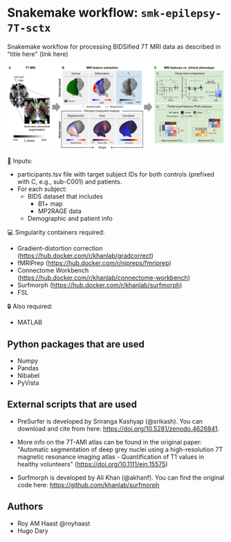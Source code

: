# Snakemake workflow: `smk-epilepsy-7T-sctx`
Snakemake workflow for processing BIDSified 7T MRI data as described in "title here" (link here)

![Analysis pipeline](https://github.com/royhaast/smk-epilepsy-7T-sctx/blob/main/resources/pipeline.jpg?raw=true)

:minidisc: Inputs:
- participants.tsv file with target subject IDs for both controls (prefixed with C, e.g., sub-C001) and patients.
- For each subject:
  - BIDS dataset that includes
    - B1+ map
    - MP2RAGE data
  - Demographic and patient info

:computer: Singularity containers required:
 - Gradient-distortion correction (https://hub.docker.com/r/khanlab/gradcorrect)
 - fMRIPrep (https://hub.docker.com/r/nipreps/fmriprep)
 - Connectome Workbench (https://hub.docker.com/r/khanlab/connectome-workbench)
 - Surfmorph (https://hub.docker.com/r/khanlab/surfmorph)
 - FSL

:lock: Also required:
 - MATLAB

## Python packages that are used

- Numpy
- Pandas
- Nibabel
- PyVista

## External scripts that are used

- PreSurfer is developed by Sriranga Kashyap (@srikash). You can download and cite from here: 
https://doi.org/10.5281/zenodo.4626841.

- More info on the 7T-AMI atlas can be found in the original paper:
"Automatic segmentation of deep grey nuclei using a high-resolution 7T magnetic resonance imaging atlas - Quantification of T1 values in healthy volunteers" (https://doi.org/10.1111/ejn.15575)

- Surfmorph is developed by Ali Khan (@akhanf). You can find the original code here:
https://github.com/khanlab/surfmorph

## Authors

* Roy AM Haast @royhaast 
* Hugo Dary